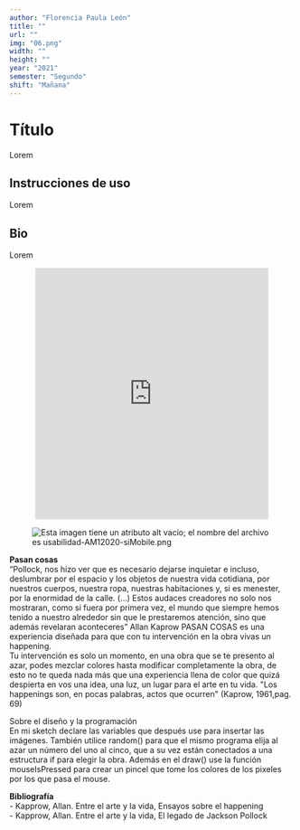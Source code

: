 ```yaml
---
author: "Florencia Paula León"
title: ""
url: ""
img: "06.png"
width: ""
height: ""
year: "2021"
semester: "Segundo"
shift: "Mañana"
---
```


<p></p>

# Título

Lorem 

## Instrucciones de uso 

Lorem

## Bio

Lorem

<!-- wp:html -->
<p align="center"><iframe width="412" height="444" frameborder="0" scrolling="no" style="width:412px; margin:0 auto!important;border: 1px solid #F2F2F3; z-index: 100;" src="
https://editor.p5js.org/florencialetrasliteratura/full/9IVznCdiC
"></iframe></p>
<!-- /wp:html -->

<!-- wp:image {"align":"center"} -->
<div class="wp-block-image"><figure class="aligncenter"><img src="https://am1-lacabanne.atamvirtual.com.ar/wp-content/uploads/2020/12/usabilidad-AM12020-siMobile.png" alt="Esta imagen tiene un atributo alt vacío; el nombre del archivo es usabilidad-AM12020-siMobile.png"/></figure></div>
<!-- /wp:image -->

<p><strong>Pasan cosas</strong><br>“Pollock, nos hizo ver que es necesario dejarse inquietar e incluso, deslumbrar por el espacio y los objetos de nuestra vida cotidiana, por nuestros cuerpos, nuestra ropa, nuestras habitaciones y, si es menester, por la enormidad de la calle. (…) Estos audaces creadores no solo nos mostraran, como si fuera por primera vez, el mundo que siempre hemos tenido a nuestro alrededor sin que le prestaremos atención, sino que además revelaran aconteceres” Allan Kaprow PASAN COSAS es una experiencia diseñada para que con tu intervención en la obra vivas un happening.<br>Tu intervención es solo un momento, en una obra que se te presento al azar, podes mezclar colores hasta modificar completamente la obra, de esto no te queda nada más que una experiencia llena de color que quizá despierta en vos una idea, una luz, un lugar para el arte en tu vida. "Los happenings son, en pocas palabras, actos que ocurren" (Kaprow, 1961,pag. 69)</p>
<p>Sobre el diseño y la programación<br>En mi sketch declare las variables que después use para insertar las imágenes. También utilice random() para que el mismo programa elija al azar un número del uno al cinco, que a su vez están conectados a una estructura if para elegir la obra. Además en el draw() use la función mouseIsPressed para crear un pincel que tome los colores de los pixeles por los que pasa el mouse.</p>
<p><strong>Bibliografía</strong> <br>- Kapprow, Allan. Entre el arte y la vida, Ensayos sobre el happening<br>- Kapprow, Allan. Entre el arte y la vida, El legado de Jackson Pollock</p>